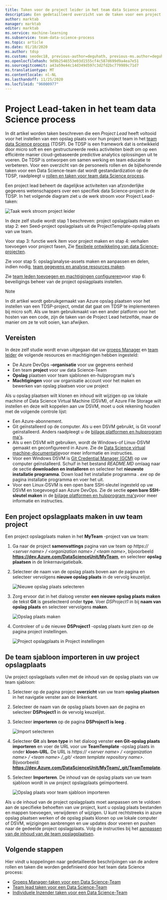 ```yaml
---
title: Taken voor de project leider in het team data Science process
description: Een gedetailleerd overzicht van de taken voor een project leider op een team data Science process team
author: marktab
manager: marktab
editor: marktab
ms.service: machine-learning
ms.subservice: team-data-science-process
ms.topic: article
ms.date: 01/10/2020
ms.author: tdsp
ms.custom: seodec18, previous-author=deguhath, previous-ms.author=deguhath
ms.openlocfilehash: 9d9b2546553e03d1555cf4c587d699d9a4ea7e51
ms.sourcegitcommit: a43a59e44c14d349d597c3d2fd2bc779989c71d7
ms.translationtype: MT
ms.contentlocale: nl-NL
ms.lasthandoff: 11/25/2020
ms.locfileid: "96000977"
---
```

# <a name="project-lead-tasks-in-the-team-data-science-process"></a>Project Lead-taken in het team data Science process

In dit artikel worden taken beschreven die een *Project Lead* heeft voltooid voor het instellen van een opslag plaats voor hun project team in het [team data Science process](overview.md) (TDSP). De TDSP is een framework dat is ontwikkeld door micro soft en een gestructureerde reeks activiteiten biedt om op een efficiënte manier cloud-gebaseerde predictive analytics oplossingen uit te voeren. De TDSP is ontworpen om samen werking en team educatie te verbeteren. Voor een overzicht van de personeels rollen en de bijbehorende taken voor een Data Science-team dat wordt gestandardization op de TDSP, raadpleegt u [rollen en taken voor team data Science process](roles-tasks.md).

Een project lead beheert de dagelijkse activiteiten van afzonderlijke gegevens wetenschappers over een specifiek data Science-project in de TDSP. In het volgende diagram ziet u de werk stroom voor Project Lead-taken:

![Taak werk stroom project leider](./media/project-lead-tasks/project-leads-1-tdsp-creating-projects.png)

In deze zelf studie wordt stap 1 beschreven: project opslagplaats maken en stap 2: een Seed-project opslagplaats uit de ProjectTemplate-opslag plaats van uw team. 

Voor stap 3: functie werk item voor project maken en stap 4: verhalen toevoegen voor project fasen, Zie [flexibele ontwikkeling van data Science-projecten](agile-development.md).

Zie voor stap 5: opslag/analyse-assets maken en aanpassen en delen, indien nodig, [team gegevens en analyse resources maken](team-lead-tasks.md#create-team-data-and-analytics-resources).

Zie [team leden toevoegen en machtigingen configureren](team-lead-tasks.md#add-team-members-and-configure-permissions)voor stap 6: beveiligings beheer van de project opslagplaats instellen.

> [!NOTE] 
> In dit artikel wordt gebruikgemaakt van Azure opslag plaatsen voor het instellen van een TDSP-project, omdat dat gaat om TDSP te implementeren bij micro soft. Als uw team gebruikmaakt van een ander platform voor het hosten van een code, zijn de taken van de Project Lead hetzelfde, maar de manier om ze te volt ooien, kan afwijken.

## <a name="prerequisites"></a>Vereisten

In deze zelf studie wordt ervan uitgegaan dat uw [groeps Manager](group-manager-tasks.md) en [team leider](team-lead-tasks.md) de volgende resources en machtigingen hebben ingesteld:

- De Azure DevOps **-organisatie** voor uw gegevens eenheid
- Een team **project** voor uw data Science-Team
- **Opslag** plaatsen voor team sjablonen en-hulpprogram ma's
- **Machtigingen** voor uw organisatie account voor het maken en bewerken van opslag plaatsen voor uw project

Als u opslag plaatsen wilt klonen en inhoud wilt wijzigen op uw lokale machine of Data Science Virtual Machine (DSVM), of Azure File Storage wilt instellen en deze wilt koppelen aan uw DSVM, moet u ook rekening houden met de volgende controle lijst:

- Een Azure-abonnement.
- Git geïnstalleerd op de computer. Als u een DSVM gebruikt, is Git vooraf geïnstalleerd. Anders raadpleegt u de [bijlage platformen en hulpprogram ma's](platforms-and-tools.md#appendix).
- Als u een DSVM wilt gebruiken, wordt de Windows-of Linux-DSVM gemaakt en geconfigureerd in Azure. Zie de [Data Science virtual machine-documentatie](../data-science-virtual-machine/index.yml)voor meer informatie en instructies.
- Voor een Windows DSVM is [Git Credential Manager (GCM)](https://github.com/Microsoft/Git-Credential-Manager-for-Windows) op uw computer geïnstalleerd. Schuif in het bestand *README.MD* omlaag naar de sectie **downloaden en installeren** en selecteer het **nieuwste installatie programma**. Down load het installatie programma *. exe* op de pagina installatie programma en voer het uit. 
- Voor een Linux-DSVM is een open bare SSH-sleutel ingesteld op uw DSVM en toegevoegd aan Azure DevOps. Zie de sectie **open bare SSH-sleutel maken** in de [bijlage platformen en hulpprogram ma's](platforms-and-tools.md#appendix)voor meer informatie en instructies. 

## <a name="create-a-project-repository-in-your-team-project"></a>Een project opslagplaats maken in uw team project

Een project opslagplaats maken in het **MyTeam** -project van uw team:

1. Ga naar de project **samenvattings** pagina van uw team op *https:// \<server name> / \<organization name> / \<team name>*, bijvoorbeeld **https://dev.Azure.com/DataScienceUnit/MyTeam**, en selecteer **opslag plaatsen** in de linkernavigatiebalk. 
   
1. Selecteer de naam van de opslag plaats boven aan de pagina en selecteer vervolgens **nieuwe opslag plaats** in de vervolg keuzelijst.
   
   ![Nieuwe opslag plaats selecteren](./media/project-lead-tasks/project-leads-9-select-repos.png)
   
1. Zorg ervoor dat in het dialoog venster **een nieuwe opslag plaats maken** de tekst **Git** is geselecteerd onder **type**. Voer *DSProject1* in bij **naam van opslag plaats** en selecteer vervolgens **maken**.
   
   ![Opslag plaats maken](./media/project-lead-tasks/project-leads-3-create-project-repo-2.png)
   
1. Controleer of u de nieuwe **DSProject1** -opslag plaats kunt zien op de pagina project instellingen. 
   
   ![Project opslagplaats in Project instellingen](./media/project-lead-tasks/project-leads-4-create-project-repo-3.png)

## <a name="import-the-team-template-into-your-project-repository"></a>De team sjabloon importeren in uw project opslagplaats

Uw project opslagplaats vullen met de inhoud van de opslag plaats van uw team sjabloon:

1. Selecteer op de pagina project **overzicht** van uw team **opslag plaatsen** in het navigatie venster aan de linkerkant. 
   
1. Selecteer de naam van de opslag plaats boven aan de pagina en selecteer **DSProject1** in de vervolg keuzelijst.
   
1. Selecteer **importeren** op de pagina **DSProject1 is leeg** . 
   
   ![Import selecteren](./media/project-lead-tasks/project-leads-5-create-project-repo-4.png)
   
1. Selecteer **Git** als **bron type** in het dialoog venster **een Git-opslag plaats importeren** en voer de URL voor uw **TeamTemplate** -opslag plaats in onder **kloon-URL**. De URL is *https:// \<server name> / \<organization name> / \<team name> /_git/ \<team template repository name>*. Bijvoorbeeld: **https://dev.Azure.com/DataScienceUnit/MyTeam/_git/TeamTemplate**. 
   
1. Selecteer **Importeren**. De inhoud van de opslag plaats van uw team sjabloon wordt in uw project opslagplaats geïmporteerd. 
   
   ![Opslag plaats voor team sjabloon importeren](./media/project-lead-tasks/project-leads-6-create-project-repo-5.png)

Als u de inhoud van de project opslagplaats moet aanpassen om te voldoen aan de specifieke behoeften van uw project, kunt u opslag plaats bestanden en mappen toevoegen, verwijderen of wijzigen. U kunt rechtstreeks in azure opslag plaatsen werken of de opslag plaats klonen op uw lokale computer of DSVM, wijzigingen aanbrengen en uw updates door voeren en pushen naar de gedeelde project opslagplaats. Volg de instructies bij het [aanpassen van de inhoud van de team opslagplaatsen](team-lead-tasks.md#customize-the-contents-of-the-team-repositories).

## <a name="next-steps"></a>Volgende stappen

Hier vindt u koppelingen naar gedetailleerde beschrijvingen van de andere rollen en taken die worden gedefinieerd door het team data Science process:

- [Groeps Manager-taken voor een Data Science-Team](group-manager-tasks.md)
- [Team lead taken voor een Data Science-Team](team-lead-tasks.md)
- [Individuele Inzender taken voor een Data Science-Team](project-ic-tasks.md)